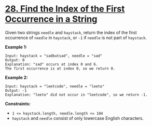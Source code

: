 # [28. Find the Index of the First Occurrence in a String](https://leetcode.com/problems/find-the-index-of-the-first-occurrence-in-a-string/description/)

Given two strings `needle` and `haystack`, return the index of the first occurrence of `needle` in `haystack`, or `-1` if `needle` is not part of `haystack`.

 
**Example 1:**

    Input: haystack = "sadbutsad", needle = "sad"
    Output: 0
    Explanation: "sad" occurs at index 0 and 6.
    The first occurrence is at index 0, so we return 0.

**Example 2:**

    Input: haystack = "leetcode", needle = "leeto"
    Output: -1
    Explanation: "leeto" did not occur in "leetcode", so we return -1.
 
**Constraints:**

- `1 <= haystack.length, needle.length <= 104`
- `haystack` and `needle` consist of only lowercase English characters.